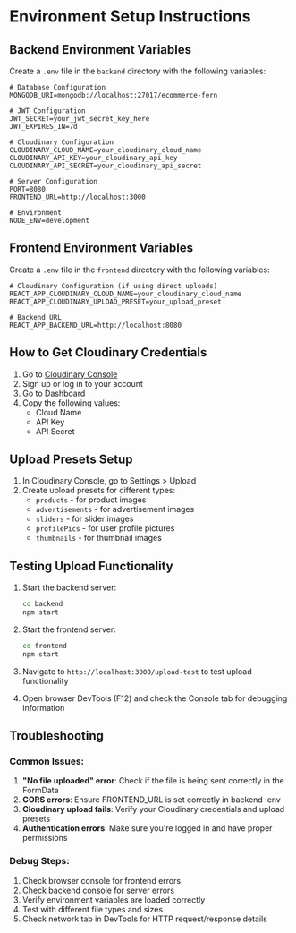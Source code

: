 # Environment Setup Instructions

## Backend Environment Variables

Create a `.env` file in the `backend` directory with the following variables:

```env
# Database Configuration
MONGODB_URI=mongodb://localhost:27017/ecommerce-fern

# JWT Configuration
JWT_SECRET=your_jwt_secret_key_here
JWT_EXPIRES_IN=7d

# Cloudinary Configuration
CLOUDINARY_CLOUD_NAME=your_cloudinary_cloud_name
CLOUDINARY_API_KEY=your_cloudinary_api_key
CLOUDINARY_API_SECRET=your_cloudinary_api_secret

# Server Configuration
PORT=8080
FRONTEND_URL=http://localhost:3000

# Environment
NODE_ENV=development
```

## Frontend Environment Variables

Create a `.env` file in the `frontend` directory with the following variables:

```env
# Cloudinary Configuration (if using direct uploads)
REACT_APP_CLOUDINARY_CLOUD_NAME=your_cloudinary_cloud_name
REACT_APP_CLOUDINARY_UPLOAD_PRESET=your_upload_preset

# Backend URL
REACT_APP_BACKEND_URL=http://localhost:8080
```

## How to Get Cloudinary Credentials

1. Go to [Cloudinary Console](https://console.cloudinary.com/)
2. Sign up or log in to your account
3. Go to Dashboard
4. Copy the following values:
   - Cloud Name
   - API Key
   - API Secret

## Upload Presets Setup

1. In Cloudinary Console, go to Settings > Upload
2. Create upload presets for different types:
   - `products` - for product images
   - `advertisements` - for advertisement images
   - `sliders` - for slider images
   - `profilePics` - for user profile pictures
   - `thumbnails` - for thumbnail images

## Testing Upload Functionality

1. Start the backend server:
   ```bash
   cd backend
   npm start
   ```

2. Start the frontend server:
   ```bash
   cd frontend
   npm start
   ```

3. Navigate to `http://localhost:3000/upload-test` to test upload functionality

4. Open browser DevTools (F12) and check the Console tab for debugging information

## Troubleshooting

### Common Issues:

1. **"No file uploaded" error**: Check if the file is being sent correctly in the FormData
2. **CORS errors**: Ensure FRONTEND_URL is set correctly in backend .env
3. **Cloudinary upload fails**: Verify your Cloudinary credentials and upload presets
4. **Authentication errors**: Make sure you're logged in and have proper permissions

### Debug Steps:

1. Check browser console for frontend errors
2. Check backend console for server errors
3. Verify environment variables are loaded correctly
4. Test with different file types and sizes
5. Check network tab in DevTools for HTTP request/response details
